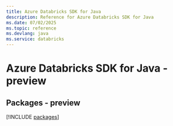 ```yaml
---
title: Azure Databricks SDK for Java
description: Reference for Azure Databricks SDK for Java
ms.date: 07/02/2025
ms.topic: reference
ms.devlang: java
ms.service: databricks
---
```

# Azure Databricks SDK for Java - preview
## Packages - preview
[!INCLUDE [packages](databricks-index.md)]